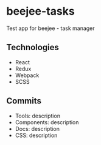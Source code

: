 # beejee-tasks

Test app for beejee - task manager

## Technologies

- React
- Redux
- Webpack
- SCSS

## Commits

- Tools: description
- Components: description
- Docs: description
- CSS: description

